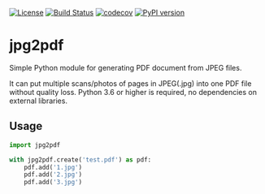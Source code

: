 [![License](https://img.shields.io/badge/License-BSD%202--Clause-orange.svg)](https://opensource.org/licenses/BSD-2-Clause)
[![Build Status](https://travis-ci.com/leejeonghun/jpg2pdf.svg?token=vPnYhgsqQx6vveRqjzR8&branch=master)](https://travis-ci.com/leejeonghun/jpg2pdf)
[![codecov](https://codecov.io/gh/leejeonghun/jpg2pdf/branch/master/graph/badge.svg?token=PFD5RT6WX4)](https://codecov.io/gh/leejeonghun/jpg2pdf)
[![PyPI version](https://badge.fury.io/py/jpg2pdf.svg)](https://badge.fury.io/py/jpg2pdf)

# jpg2pdf

Simple Python module for generating PDF document from JPEG files.

It can put multiple scans/photos of pages in JPEG(.jpg) into one PDF file without quality loss.
Python 3.6 or higher is required, no dependencies on external libraries.

## Usage

```python
import jpg2pdf

with jpg2pdf.create('test.pdf') as pdf:
    pdf.add('1.jpg')
    pdf.add('2.jpg')
    pdf.add('3.jpg')
```
